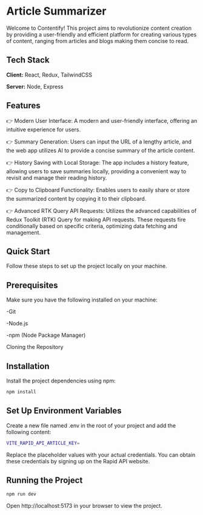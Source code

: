 
# Article Summarizer

Welcome to Contentify! This project aims to revolutionize content creation by providing a user-friendly and efficient platform for creating various types of content, ranging from articles and blogs making them concise to read.


## Tech Stack

**Client:** React, Redux, TailwindCSS

**Server:** Node, Express


## Features

👉 Modern User Interface: A modern and user-friendly interface, offering an intuitive experience for users.

👉 Summary Generation: Users can input the URL of a lengthy article, and the web app utilizes AI to provide a concise summary of the article content.

👉 History Saving with Local Storage: The app includes a history feature, allowing users to save summaries locally, providing a convenient way to revisit and manage their reading history.

👉 Copy to Clipboard Functionality: Enables users to easily share or store the summarized content by copying it to their clipboard.

👉 Advanced RTK Query API Requests: Utilizes the advanced capabilities of Redux Toolkit (RTK) Query for making API requests. These requests fire conditionally based on specific criteria, optimizing data fetching and management.

## Quick Start
Follow these steps to set up the project locally on your machine.

## Prerequisites
Make sure you have the following installed on your machine:


-Git

-Node.js

-npm (Node Package Manager)

Cloning the Repository

## Installation
Install the project dependencies using npm:

```bash
npm install 
```

## Set Up Environment Variables
Create a new file named .env in the root of your project and add the following content:

```bash
VITE_RAPID_API_ARTICLE_KEY=
```

Replace the placeholder values with your actual credentials. You can obtain these credentials by signing up on the Rapid API website.

## Running the Project

```bash
npm run dev
```

Open http://localhost:5173 in your browser to view the project.



